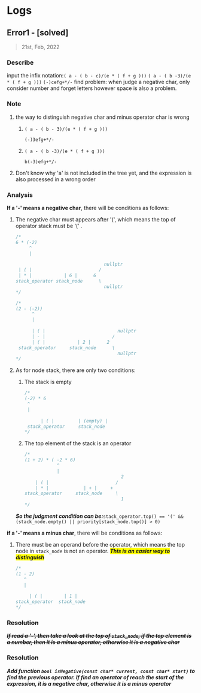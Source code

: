 # Logs

## Error1 - [solved]

> 21st, Feb, 2022

### Describe

input the infix notation:`( a - ( b - c)/(e * ( f + g )))`
`( a - ( b -3)/(e * ( f + g )))`
`(-)cefg+*/-`
find problem: when judge a negative char, only consider number and forget letters however space is also a problem.

### Note

1. the way to distinguish negative char and minus operator char is wrong

    1. `( a - ( b - 3)/(e * ( f + g )))`

        `(-)3efg+*/-`

    2. `( a - ( b -3)/(e * ( f + g )))`

        `b(-3)efg+*/-`

2. Don't know why 'a' is not included in the tree yet, and the expression is also processed in a wrong order

### Analysis

**If a '-' means a negative char**, there will be conditions as follows:

1. The negative char must appears after '(', which means the top of operator stack must be ‘(’ . 

    ```cpp
    /*
    6 * (-2)
         ^
         |
    
                                     nullptr
     | ( |                         /
     | * |            | 6 |      6
    stack_operator stack_node      \
                                     nullptr
    */
    
    /*
    (2 - (-2))
          ^
          |
          
          | ( |                           nullptr
          | - |                         /
          | ( |            | 2 |      2
     stack_operator     stack_node      \ 
                                          nullptr
    */
    ```

2. As for node stack, there are only two conditions:

    1. The stack is empty

        ```cpp
        /*
        (-2) * 6
         ^
         |
          
              | ( |         | (empty) |
         stack_operator     stack_node
        */
        ```

    2. The top element of the stack is an operator

        ```cpp
        /*
        (1 + 2) * ( -2 * 6)
                    ^
                    |
                                            2
            | ( |                         /
            | * |             | + |     +
        stack_operator     stack_node     \
                                            1
        */
        ```

    ***So the judgment condition can be:***`stack_operator.top() == '(' && (stack_node.empty() || priority[stack_node.top()] > 0)`

**if a '-' means a minus char**, there will be conditions as follows:

1. There must be an operand before the operator, which means the top node in `stack_node` is not an operator. <span style="background:yellow;"><b><i>This is an easier way to distinguish</i></b></span>

    ```cpp
    /*
    (1 - 2)
       ^
       |
       
         | ( |        | 1 |
    stack_operator  stack_node
    */
    ```

### ~~Resolution~~

~~***If read a '-', then take a look at the top of `stack_node`, if the top element is a number, then it is a minus operator, otherwise it is a negative char***~~

### Resolution

***Add function `bool isNegative(const char* current, const char* start)` to find the previous operator. If find an operator of reach the start of the expression, it is a negative char, otherwise it is a minus operator***